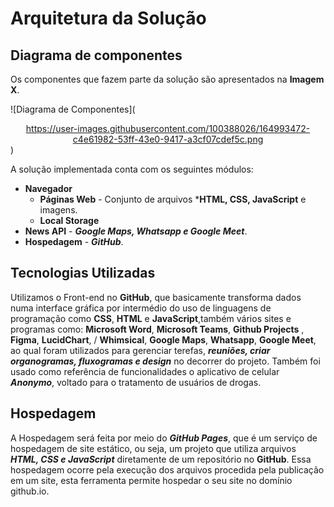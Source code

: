 # Arquitetura da Solução

## Diagrama de componentes

Os componentes que fazem parte da solução são apresentados na **Imagem X**.

![Diagrama de Componentes](<center>https://user-images.githubusercontent.com/100388026/164993472-c4e61982-53ff-43e0-9417-a3cf07cdef5c.png</center>)

A solução implementada conta com os seguintes módulos:
- **Navegador** 
  - **Páginas Web** - Conjunto de arquivos ***HTML, CSS, JavaScript** e imagens.
   - **Local Storage** 
 - **News API** - ***Google Maps, Whatsapp e Google Meet***.
 - **Hospedagem** - ***GitHub***. 


## Tecnologias Utilizadas

Utilizamos o Front-end no **GitHub**, que basicamente transforma dados numa interface gráfica 
por intermédio do uso de linguagens de programação como **CSS**, **HTML** e **JavaScript**,também vários sites e programas como:
**Microsoft Word**, **Microsoft Teams**, **Github Projects** , **Figma**, **LucidChart**, / **Whimsical**, **Google Maps**, **Whatsapp**, **Google Meet**, ao qual foram utilizados
para gerenciar terefas, ***reuniões, criar organogramas, fluxogramas e design*** no decorrer do projeto. Também foi usado como referência de funcionalidades o
aplicativo de celular ***Anonymo***, voltado para o tratamento de usuários de drogas. 


## Hospedagem

A Hospedagem será feita por meio do ***GitHub Pages***, que é um serviço de
hospedagem de site estático, ou seja, um projeto que utiliza arquivos
***HTML, CSS e JavaScript*** diretamente de um repositório no **GitHub**. Essa 
hospedagem ocorre pela execução dos arquivos procedida pela publicação 
em um site, esta ferramenta permite hospedar o seu site no domínio github.io.

